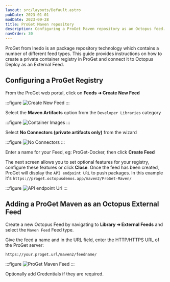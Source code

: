 ```yaml
---
layout: src/layouts/Default.astro
pubDate: 2023-01-01
modDate: 2023-09-28
title: ProGet Maven repository
description: Configuring a ProGet Maven repository as an Octopus feed.
navOrder: 30
---
```


ProGet from Inedo is an package repository technology which contains a number of different feed types.  This guide provides instructions on how to create a private container registry in ProGet and connect it to Octopus Deploy as an External Feed.

## Configuring a ProGet Registry

From the ProGet web portal, click on **Feeds ➜ Create New Feed** 

:::figure
![Create New Feed](/docs/packaging-applications/package-repositories/images/proget-create-feed.png)
:::

Select the **Maven Artifacts** option from the `Developer Libraries` category

:::figure
![Container Images](/docs/packaging-applications/package-repositories/guides/maven-repositories/images/proget-new-maven-feed.png)
:::

Select **No Connectors (private artifacts only)** from the wizard

:::figure
![No Connectors](/docs/packaging-applications/package-repositories/guides/maven-repositories/images/proget-maven-no-connectors.png)
:::

Enter a name for your Feed, eg: ProGet-Docker, then click **Create Feed**

The next screen allows you to set optional features for your registry, configure these features or click **Close**.  Once the feed has been created, ProGet will display the `API endpoint URL` to push packages.  In this example it's `https://proget.octopusdemos.app/maven2/ProGet-Maven/`

:::figure
![API endpoint Url](/docs/packaging-applications/package-repositories/guides/maven-repositories/images/proget-maven-api-endpoint.png)
:::

## Adding a ProGet Maven as an Octopus External Feed

Create a new Octopus Feed by navigating to **Library ➜ External Feeds** and select the `Maven Feed` Feed type. 

Give the feed a name and in the URL field, enter the HTTP/HTTPS URL of the ProGet server:

`https://your.proget.url/maven2/feedname/`

:::figure
![ProGet Maven Feed](/docs/packaging-applications/package-repositories/guides/maven-repositories/images/proget-external-feed.png)
:::

Optionally add Credentials if they are required. 